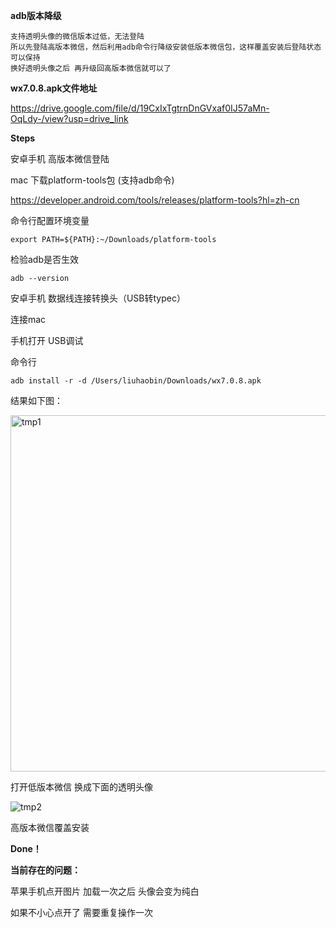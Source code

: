 **adb版本降级**



```
支持透明头像的微信版本过低，无法登陆
所以先登陆高版本微信，然后利用adb命令行降级安装低版本微信包，这样覆盖安装后登陆状态可以保持
换好透明头像之后 再升级回高版本微信就可以了
```



**wx7.0.8.apk文件地址**

https://drive.google.com/file/d/19CxIxTgtrnDnGVxaf0IJ57aMn-OqLdy-/view?usp=drive_link


**Steps**

安卓手机 高版本微信登陆

mac 下载platform-tools包 (支持adb命令) 

https://developer.android.com/tools/releases/platform-tools?hl=zh-cn

命令行配置环境变量

```
export PATH=${PATH}:~/Downloads/platform-tools
```

检验adb是否生效

```
adb --version
```



安卓手机 数据线连接转换头（USB转typec） 

连接mac

手机打开 USB调试

命令行

```
adb install -r -d /Users/liuhaobin/Downloads/wx7.0.8.apk
```

结果如下图：

<img width="570" alt="tmp1" src="https://github.com/user-attachments/assets/4ce83aa8-2252-41da-a52d-2cbb8991336c" />


打开低版本微信 换成下面的透明头像


![tmp2](https://github.com/user-attachments/assets/ec321083-9fa8-439c-b6cc-d1a1be24eab2)

高版本微信覆盖安装

**Done！**


**当前存在的问题：**

苹果手机点开图片 加载一次之后 头像会变为纯白

如果不小心点开了 需要重复操作一次


